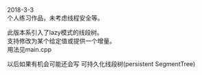 2018-3-3  
个人练习作品，未考虑线程安全等。   
    <br>
    
    
此版本系引入了lazy模式的线段树。     
支持修改为某个给定值或提供一个增量。   
用法见main.cpp      
    
    
以后如果有机会可能还会写 可持久化线段树(persistent SegmentTree)
